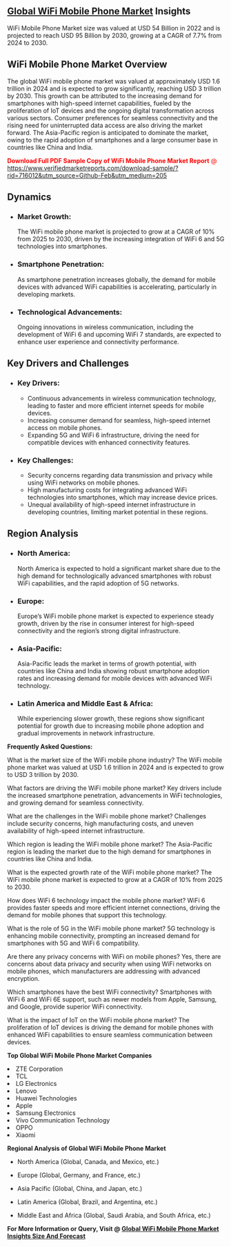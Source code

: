 <h2><a href="https://www.verifiedmarketreports.com/download-sample/?rid=716012&amp;utm_source=Github&amp;utm_medium=205" target="_blank">Global WiFi Mobile Phone Market</a> Insights</h2><p>WiFi Mobile Phone Market size was valued at USD 54 Billion in 2022 and is projected to reach USD 95 Billion by 2030, growing at a CAGR of 7.7% from 2024 to 2030.</p><p><h2>WiFi Mobile Phone Market Overview</h2> <p>The global WiFi mobile phone market was valued at approximately USD 1.6 trillion in 2024 and is expected to grow significantly, reaching USD 3 trillion by 2030. This growth can be attributed to the increasing demand for smartphones with high-speed internet capabilities, fueled by the proliferation of IoT devices and the ongoing digital transformation across various sectors. Consumer preferences for seamless connectivity and the rising need for uninterrupted data access are also driving the market forward. The Asia-Pacific region is anticipated to dominate the market, owing to the rapid adoption of smartphones and a large consumer base in countries like China and India.</p> <p><p><span class=""><span style="color: #ff0000;"><strong>Download Full PDF Sample Copy of WiFi Mobile Phone Market Report</strong> @ </span><a href="https://www.verifiedmarketreports.com/download-sample/?rid=716012&amp;utm_source=Github-Feb&amp;utm_medium=205" target="_blank">https://www.verifiedmarketreports.com/download-sample/?rid=716012&amp;utm_source=Github-Feb&amp;utm_medium=205</a></span></p></p> <h2>Dynamics</h2> <ul> <li><h3>Market Growth:</h3> The WiFi mobile phone market is projected to grow at a CAGR of 10% from 2025 to 2030, driven by the increasing integration of WiFi 6 and 5G technologies into smartphones.</li> <li><h3>Smartphone Penetration:</h3> As smartphone penetration increases globally, the demand for mobile devices with advanced WiFi capabilities is accelerating, particularly in developing markets.</li> <li><h3>Technological Advancements:</h3> Ongoing innovations in wireless communication, including the development of WiFi 6 and upcoming WiFi 7 standards, are expected to enhance user experience and connectivity performance.</li> </ul> <h2>Key Drivers and Challenges</h2> <ul> <li><h3>Key Drivers:</h3> <ul> <li>Continuous advancements in wireless communication technology, leading to faster and more efficient internet speeds for mobile devices.</li> <li>Increasing consumer demand for seamless, high-speed internet access on mobile phones.</li> <li>Expanding 5G and WiFi 6 infrastructure, driving the need for compatible devices with enhanced connectivity features.</li> </ul> </li> <li><h3>Key Challenges:</h3> <ul> <li>Security concerns regarding data transmission and privacy while using WiFi networks on mobile phones.</li> <li>High manufacturing costs for integrating advanced WiFi technologies into smartphones, which may increase device prices.</li> <li>Unequal availability of high-speed internet infrastructure in developing countries, limiting market potential in these regions.</li> </ul> </li> </ul> <h2>Region Analysis</h2> <ul> <li><h3>North America:</h3> North America is expected to hold a significant market share due to the high demand for technologically advanced smartphones with robust WiFi capabilities, and the rapid adoption of 5G networks.</li> <li><h3>Europe:</h3> Europe’s WiFi mobile phone market is expected to experience steady growth, driven by the rise in consumer interest for high-speed connectivity and the region’s strong digital infrastructure.</li> <li><h3>Asia-Pacific:</h3> Asia-Pacific leads the market in terms of growth potential, with countries like China and India showing robust smartphone adoption rates and increasing demand for mobile devices with advanced WiFi technology.</li> <li><h3>Latin America and Middle East & Africa:</h3> While experiencing slower growth, these regions show significant potential for growth due to increasing mobile phone adoption and gradual improvements in network infrastructure.</li> </ul> <p><strong>Frequently Asked Questions:</strong></p> <p>What is the market size of the WiFi mobile phone industry? The WiFi mobile phone market was valued at USD 1.6 trillion in 2024 and is expected to grow to USD 3 trillion by 2030.</p> <p>What factors are driving the WiFi mobile phone market? Key drivers include the increased smartphone penetration, advancements in WiFi technologies, and growing demand for seamless connectivity.</p> <p>What are the challenges in the WiFi mobile phone market? Challenges include security concerns, high manufacturing costs, and uneven availability of high-speed internet infrastructure.</p> <p>Which region is leading the WiFi mobile phone market? The Asia-Pacific region is leading the market due to the high demand for smartphones in countries like China and India.</p> <p>What is the expected growth rate of the WiFi mobile phone market? The WiFi mobile phone market is expected to grow at a CAGR of 10% from 2025 to 2030.</p> <p>How does WiFi 6 technology impact the mobile phone market? WiFi 6 provides faster speeds and more efficient internet connections, driving the demand for mobile phones that support this technology.</p> <p>What is the role of 5G in the WiFi mobile phone market? 5G technology is enhancing mobile connectivity, prompting an increased demand for smartphones with 5G and WiFi 6 compatibility.</p> <p>Are there any privacy concerns with WiFi on mobile phones? Yes, there are concerns about data privacy and security when using WiFi networks on mobile phones, which manufacturers are addressing with advanced encryption.</p> <p>Which smartphones have the best WiFi connectivity? Smartphones with WiFi 6 and WiFi 6E support, such as newer models from Apple, Samsung, and Google, provide superior WiFi connectivity.</p> <p>What is the impact of IoT on the WiFi mobile phone market? The proliferation of IoT devices is driving the demand for mobile phones with enhanced WiFi capabilities to ensure seamless communication between devices.</p> </p><p><strong>Top Global WiFi Mobile Phone Market Companies</strong></p><div data-test-id=""><p><li>ZTE Corporation</li><li> TCL</li><li> LG Electronics</li><li> Lenovo</li><li> Huawei Technologies</li><li> Apple</li><li> Samsung Electronics</li><li> Vivo Communication Technology</li><li> OPPO</li><li> Xiaomi</li></p><div><strong>Regional Analysis of&nbsp;Global WiFi Mobile Phone Market</strong></div><ul><li dir="ltr"><p dir="ltr">North America&nbsp;(Global, Canada, and Mexico, etc.)</p></li><li dir="ltr"><p dir="ltr">Europe (Global, Germany, and France, etc.)</p></li><li dir="ltr"><p dir="ltr">Asia Pacific&nbsp;(Global, China, and Japan, etc.)</p></li><li dir="ltr"><p dir="ltr">Latin America&nbsp;(Global, Brazil, and Argentina, etc.)</p></li><li dir="ltr">Middle East and Africa&nbsp;(Global, Saudi Arabia, and South Africa, etc.)</li></ul><p><strong>For More Information or Query, Visit @&nbsp;</strong><strong><a href="https://www.verifiedmarketreports.com/product/wifi-mobile-phone-market/?utm_source=Github&amp;utm_medium=205" target="_blank">Global WiFi Mobile Phone Market Insights Size And Forecast</a></strong></p></div>
